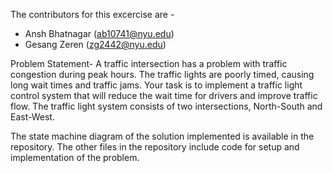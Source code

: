 The contributors for this excercise are - 
* Ansh Bhatnagar (ab10741@nyu.edu)
* Gesang Zeren (zg2442@nyu.edu)

Problem Statement-
A traffic intersection has a problem with traffic congestion during peak hours. The traffic lights are 
poorly timed, causing long wait times and traffic jams. Your task is to implement a traffic light 
control system that will reduce the wait time for drivers and improve traffic flow. The traffic 
light system consists of two intersections, North-South and East-West.

The state machine diagram of the solution implemented is available in the repository. The other files in the repository include code for setup and implementation of the problem.
